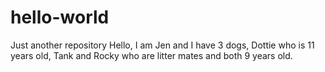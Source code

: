 # hello-world
Just another repository 
Hello, I am Jen and I have 3 dogs, Dottie who is 11 years old, 
Tank and Rocky who are litter mates and both 9 years old.
